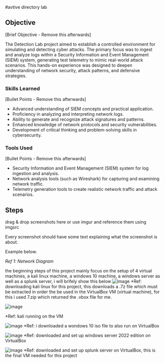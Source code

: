 #avtive directory lab

## Objective
[Brief Objective - Remove this afterwards]

The Detection Lab project aimed to establish a controlled environment for simulating and detecting cyber attacks. The primary focus was to ingest and analyze logs within a Security Information and Event Management (SIEM) system, generating test telemetry to mimic real-world attack scenarios. This hands-on experience was designed to deepen understanding of network security, attack patterns, and defensive strategies.

### Skills Learned
[Bullet Points - Remove this afterwards]

- Advanced understanding of SIEM concepts and practical application.
- Proficiency in analyzing and interpreting network logs.
- Ability to generate and recognize attack signatures and patterns.
- Enhanced knowledge of network protocols and security vulnerabilities.
- Development of critical thinking and problem-solving skills in cybersecurity.

### Tools Used
[Bullet Points - Remove this afterwards]

- Security Information and Event Management (SIEM) system for log ingestion and analysis.
- Network analysis tools (such as Wireshark) for capturing and examining network traffic.
- Telemetry generation tools to create realistic network traffic and attack scenarios.

## Steps
drag & drop screenshots here or use imgur and reference them using imgsrc

Every screenshot should have some text explaining what the screenshot is about.

Example below.

*Ref 1: Network Diagram*

the beginning steps of this project mainly focus on the setup of 4 virtual machines, a kali linux machine, a windows 10 machine, a windows server as well as a splunk server, i will brifely show this below 
![image](https://github.com/user-attachments/assets/eaee20eb-102a-4ac6-9802-ca5e69dff676)
*Ref: downloading kali linux for this project, this downloads a .7z file which must be extracted in order the be used in the VirtualBox VM (virtual machine), for this i used 7.zip which returned the .vbox file for me.

![image](https://github.com/user-attachments/assets/0fb8e696-9f4f-4bec-97fb-ba3553ae641c)

*Ref: kali running on the VM

![image](https://github.com/user-attachments/assets/cf90b5b9-504a-40cb-90c2-6c5b4e266a4d)
*Ref: i downloaded a wondows 10 iso file to also run on VirtualBox

![image](https://github.com/user-attachments/assets/5e724a3c-9954-4e4b-91b0-83326b83d71c)
*Ref: downloaded and set up windows server 2022 edition on VirtualBox

![image](https://github.com/user-attachments/assets/31802929-20a7-44f6-8c47-4483f75a1aef)
*Ref: downloaded and set up splunk server on VirtualBox, this is the final VM needed for this project 


